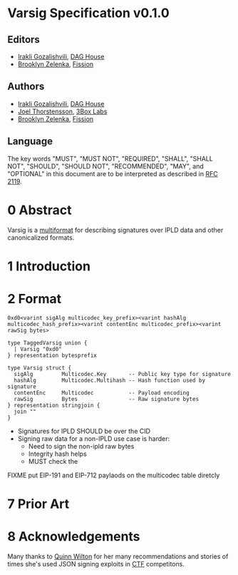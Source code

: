 # Varsig Specification v0.1.0

## Editors

* [Irakli Gozalishvili](https://github.com/Gozala), [DAG House](https://dag.house/)
* [Brooklyn Zelenka](https://github.com/expede/), [Fission](https://fission.codes/)

## Authors

* [Irakli Gozalishvili](https://github.com/Gozala), [DAG House](https://dag.house/)
* [Joel Thorstensson](https://github.com/oed), [3Box Labs](https://3boxlabs.com/)
* [Brooklyn Zelenka](https://github.com/expede/), [Fission](https://fission.codes/)

## Language

The key words "MUST", "MUST NOT", "REQUIRED", "SHALL", "SHALL NOT", "SHOULD", "SHOULD NOT", "RECOMMENDED", "MAY", and "OPTIONAL" in this document are to be interpreted as described in [RFC 2119](https://datatracker.ietf.org/doc/html/rfc2119).

# 0 Abstract

Varsig is a [multiformat](https://multiformats.io) for describing signatures over IPLD data and other canonicalized formats.

# 1 Introduction



# 2 Format

```
0xd0<varint sigAlg multicodec_key_prefix><varint hashAlg multicodec_hash_prefix><varint contentEnc multicodec_prefix><varint rawSig bytes>
```

``` ipldsch
type TaggedVarsig union {
  | Varsig "0xd0"
} representation bytesprefix

type Varsig struct {
  sigAlg         Multicodec.Key       -- Public key type for signature 
  hashAlg        Multicodec.Multihash -- Hash function used by signature
  contentEnc     Multicodec           -- Payload encoding
  rawSig         Bytes                -- Raw signature bytes
} representation stringjoin {
  join ""
}
```

* Signatures for IPLD SHOULD be over the CID
* Signing raw data for a non-IPLD use case is harder:
  * Need to sign the non-ipld raw bytes
  * Integrity hash helps
  * MUST check the 
  
FIXME put EIP-191 and EIP-712 paylaods on the multicodec table diretcly

# 7 Prior Art

# 8 Acknowledgements

Many thanks to [Quinn Wilton](https://github.com/QuinnWilton) for her many recommendations and stories of times she's used JSON signing exploits in [CTF](https://en.wikipedia.org/wiki/Capture_the_flag_(cybersecurity)) competitons.
